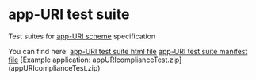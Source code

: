 app-URI test suite
==========

Test suites for [app-URI scheme](http://app-uri.sysapps.org/) specification

You can find here:
[app-URI test suite html file](appURI_test.html) 
[app-URI test suite manifest file](manifest.webapp) 
[Example application: appURIcomplianceTest.zip] (appURIcomplianceTest.zip)
